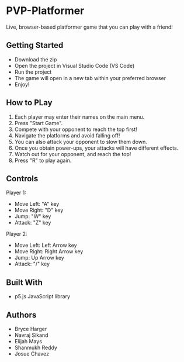 # PVP-Platformer
Live, browser-based platformer game that you can play with a friend!

## Getting Started
- Download the zip
- Open the project in Visual Studio Code (VS Code)
- Run the project
- The game will open in a new tab within your preferred browser
- Enjoy!

## How to PLay
1. Each player may enter their names on the main menu.
2. Press "Start Game".
3. Compete with your opponent to reach the top first!
4. Navigate the platforms and avoid falling off!
5. You can also attack your opponent to slow them down.
6. Once you obtain power-ups, your attacks will have different effects.
7. Watch out for your opponent, and reach the top!
8. Press "R" to play again.

## Controls
Player 1:
- Move Left: "A" key
- Move Right: "D" key
- Jump: "W" key
- Attack: "Z" key

Player 2:
- Move Left: Left Arrow key
- Move Right: Right Arrow key
- Jump: Up Arrow key
- Attack: "/" key

## Built With
- p5.js JavaScript library

## Authors 
- Bryce Harger 
- Navraj Sikand
- Elijah Mays
- Shanmukh Reddy
- Josue Chavez
